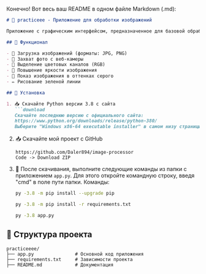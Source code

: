 Конечно! Вот весь ваш README в одном файле Markdown (.md):

```markdown
# 🌟 practiceee - Приложение для обработки изображений

Приложение с графическим интерфейсом, предназначенное для базовой обработки изображений, разработанное на Python с использованием OpenCV и Tkinter.

## 🎨 Функционал

- 📂 Загрузка изображений (форматы: JPG, PNG)
- 📸 Захват фото с веб-камеры
- 🎨 Выделение цветовых каналов (RGB)
- 🌟 Повышение яркости изображения
- 🌈 Показ изображения в оттенках серого
- ✏️ Рисование зеленой линии

## 🚀 Установка

1. 📥 Скачайте Python версии 3.8 с сайта
   ```download
   Скачайте последнюю версию с официального сайта: 
   https://www.python.org/downloads/release/python-380/
   Выберите "Windows x86-64 executable installer" в самом низу страницы.
   ```

2. 📥 Скачайте мой проект с GitHub
   ```download
   https://github.com/Daler894/image-processor
   Code -> Download ZIP
   ```

3. 🔧 После скачивания, выполните следующие команды из папки с приложением `app.py`. Для этого откройте командную строку, введя "cmd" в поле пути папки. 
   Команды:
   ```bash
   py -3.8 -m pip install --upgrade pip
   ```
   ```bash
   py -3.8 -m pip install -r requirements.txt
   ```
   ```bash
   py -3.8 app.py
   ```

## 📁 Структура проекта

```
practiceeee/
├── app.py               # Основной код приложения
├── requirements.txt     # Зависимости проекта
├── README.md            # Документация
```